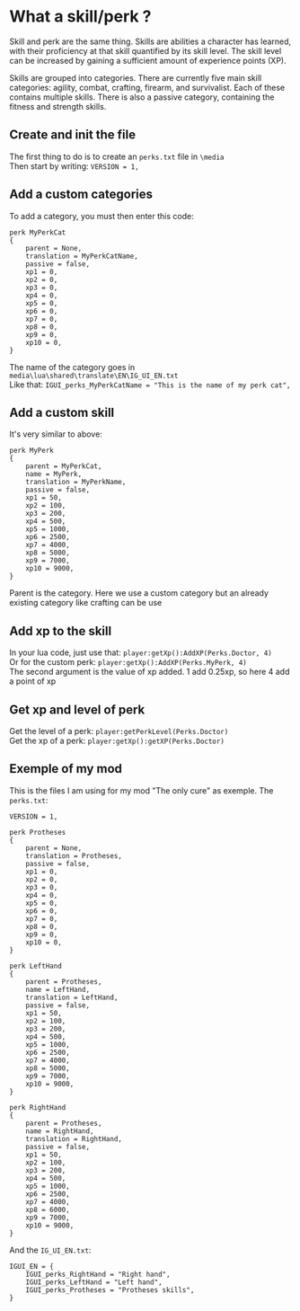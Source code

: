 # What a skill/perk ?
Skill and perk are the same thing.
Skills are abilities a character has learned, with their proficiency at that skill quantified by its skill level. The skill level can be increased by gaining a sufficient amount of experience points (XP).

Skills are grouped into categories. There are currently five main skill categories: agility, combat, crafting, firearm, and survivalist. Each of these contains multiple skills. There is also a passive category, containing the fitness and strength skills.


## Create and init the file
The first thing to do is to create an `perks.txt` file in `\media`  
Then start by writing: `VERSION = 1,`  


## Add a custom categories
To add a category, you must then enter this code:
```
perk MyPerkCat
{
	parent = None,
	translation = MyPerkCatName,
	passive = false,
	xp1 = 0,
	xp2 = 0,
	xp3 = 0,
	xp4 = 0,
	xp5 = 0,
	xp6 = 0,
	xp7 = 0,
	xp8 = 0,
	xp9 = 0,
	xp10 = 0,
}
```
The name of the category goes in `media\lua\shared\translate\EN\IG_UI_EN.txt`  
Like that: `IGUI_perks_MyPerkCatName = "This is the name of my perk cat",`


## Add a custom skill
It's very similar to above:
```
perk MyPerk
{
	parent = MyPerkCat,
	name = MyPerk,
	translation = MyPerkName,
	passive = false,
	xp1 = 50,
	xp2 = 100,
	xp3 = 200,
	xp4 = 500,
	xp5 = 1000,
	xp6 = 2500,
	xp7 = 4000,
	xp8 = 5000,
	xp9 = 7000,
	xp10 = 9000,
}
```  
Parent is the category. Here we use a custom category but an already existing category like crafting can be use


## Add xp to the skill
In your lua code, just use that: `player:getXp():AddXP(Perks.Doctor, 4)`  
Or for the custom perk: `player:getXp():AddXP(Perks.MyPerk, 4)`  
The second argument is the value of xp added. 1 add 0.25xp, so here 4 add a point of xp


## Get xp and level of perk
Get the level of a perk: `player:getPerkLevel(Perks.Doctor)`  
Get the xp of a perk: `player:getXp():getXP(Perks.Doctor)`

## Exemple of my mod
This is the files I am using for my mod "The only cure" as exemple.
The `perks.txt`:
```
VERSION = 1,

perk Protheses
{
	parent = None,
	translation = Protheses,
	passive = false,
	xp1 = 0,
	xp2 = 0,
	xp3 = 0,
	xp4 = 0,
	xp5 = 0,
	xp6 = 0,
	xp7 = 0,
	xp8 = 0,
	xp9 = 0,
	xp10 = 0,
}

perk LeftHand
{
	parent = Protheses,
	name = LeftHand,
	translation = LeftHand,
	passive = false,
	xp1 = 50,
	xp2 = 100,
	xp3 = 200,
	xp4 = 500,
	xp5 = 1000,
	xp6 = 2500,
	xp7 = 4000,
	xp8 = 5000,
	xp9 = 7000,
	xp10 = 9000,
}

perk RightHand
{
	parent = Protheses,
	name = RightHand,
	translation = RightHand,
	passive = false,
	xp1 = 50,
	xp2 = 100,
	xp3 = 200,
	xp4 = 500,
	xp5 = 1000,
	xp6 = 2500,
	xp7 = 4000,
	xp8 = 6000,
	xp9 = 7000,
	xp10 = 9000,
}
```
And the `IG_UI_EN.txt`:
```
IGUI_EN = {
    IGUI_perks_RightHand = "Right hand",
    IGUI_perks_LeftHand = "Left hand",
    IGUI_perks_Protheses = "Protheses skills",
}
```
